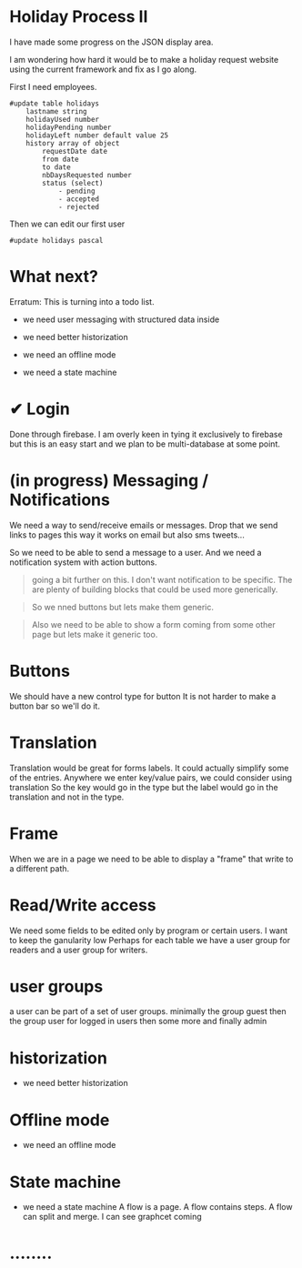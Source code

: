 # Holiday Process II

I have made some progress on the JSON display area.

I am wondering how hard it would be to make a holiday request website using the current framework and fix as I go along.

First I need employees.

    #update table holidays
        lastname string
        holidayUsed number
        holidayPending number
        holidayLeft number default value 25
        history array of object
            requestDate date
            from date
            to date
            nbDaysRequested number
            status (select)
                - pending
                - accepted
                - rejected
    

Then we can edit our first user

    #update holidays pascal





What next?
==========

Erratum: This is turning into a todo list.


* we need user messaging with structured data inside

* we need better historization

* we need an offline mode

* we need a state machine
    
✔ Login
========

Done through firebase.
I am overly keen in tying it exclusively to firebase but this is an easy start and we plan to be multi-database at some point.

(in progress) Messaging / Notifications
=========================

We need a way to send/receive emails or messages.
Drop that we send links to pages this way it works on email but also sms tweets...

So we need to be able to send a message to a user.
And we need a notification system with action buttons.

> going a bit further on this. I don't want notification to be specific. The are plenty of building blocks that could be used more generically.

> So we nned buttons but lets make them generic.

> Also we need to be able to show a form coming from some other page but lets make it generic too.

Buttons
=======

We should have a new control type for button
It is not harder to make a button bar so we'll do it.

Translation
===========

Translation would be great for forms labels.
It could actually simplify some of the entries.
Anywhere we enter key/value pairs, we could consider using translation
So the key would go in the type but the label would go in the translation and not in the type.


Frame
=====
When we are in a page we need to be able to display a "frame" that write to a different path.

Read/Write access
=================

We need some fields to be edited only by program or certain users.
I want to keep the ganularity low
Perhaps for each table we have a user group for readers and a user group for writers.


user groups
===========
a user can be part of a set of user groups.
minimally the group guest 
then the group user for logged in users
then some more
and finally admin


historization
=============
* we need better historization

Offline mode
============
* we need an offline mode

State machine
=============
* we need a state machine
A flow is a page.
A flow contains steps.
A flow can split and merge.
I can see graphcet coming

........
========
